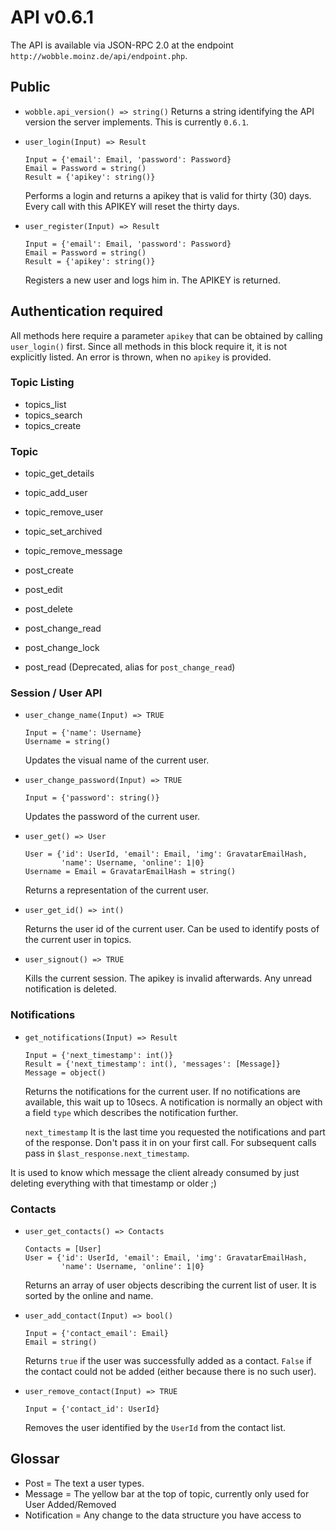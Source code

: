 # API v0.6.1
The API is available via JSON-RPC 2.0 at the endpoint `http://wobble.moinz.de/api/endpoint.php`.

## Public

 * `wobble.api_version() => string()`
   Returns a string identifying the API version the server implements. This is currently `0.6.1`.

 * `user_login(Input) => Result`
   ```
   Input = {'email': Email, 'password': Password}
   Email = Password = string()
   Result = {'apikey': string()}
   ```
   Performs a login and returns a apikey that is valid for thirty (30) days. Every
   call with this APIKEY will reset the thirty days.

 * `user_register(Input) => Result`
   ```
   Input = {'email': Email, 'password': Password}
   Email = Password = string()
   Result = {'apikey': string()}
   ```
   Registers a new user and logs him in. The APIKEY is returned.

## Authentication required
All methods here require a parameter `apikey` that can be obtained by calling `user_login()` first. Since all methods in this block require it, it is not explicitly listed. An error is thrown, when no `apikey` is provided.

### Topic Listing
 * topics_list
 * topics_search
 * topics_create

### Topic
 * topic_get_details
 * topic_add_user
 * topic_remove_user
 * topic_set_archived
 * topic_remove_message
 
 * post_create
 * post_edit
 * post_delete

 * post_change_read
 * post_change_lock
 * post_read (Deprecated, alias for `post_change_read`)

### Session / User API

 * `user_change_name(Input) => TRUE`
 
   ```
   Input = {'name': Username}
   Username = string()
   ```
   Updates the visual name of the current user.

 * `user_change_password(Input) => TRUE`
 
   ```
   Input = {'password': string()}
   ```
 
   Updates the password of the current user.

 * `user_get() => User`

   ```
   User = {'id': UserId, 'email': Email, 'img': GravatarEmailHash, 
           'name': Username, 'online': 1|0}
   Username = Email = GravatarEmailHash = string()
   ```
   Returns a representation of the current user.

 * `user_get_id() => int()`
 
   Returns the user id of the current user. Can be used to identify posts of
   the current user in topics.

 * `user_signout() => TRUE`
 
   Kills the current session. The apikey is invalid afterwards. Any unread
   notification is deleted.

### Notifications

 * `get_notifications(Input) => Result`
 
   ```
   Input = {'next_timestamp': int()}
   Result = {'next_timestamp': int(), 'messages': [Message]}
   Message = object()
   ```

   Returns the notifications for the current user. If no notifications are
   available, this wait up to 10secs. A notification is normally an object
   with a field `type` which describes the notification further.

   `next_timestamp` It is the last time you requested the notifications and part of the response.
   Don't pass it in on your first call. For subsequent calls pass in `$last_response.next_timestamp`.
   

It is used to know which message the client already consumed by just deleting everything with that timestamp or older ;)
 
### Contacts
 * `user_get_contacts() => Contacts`
 
   ```
   Contacts = [User]
   User = {'id': UserId, 'email': Email, 'img': GravatarEmailHash,
           'name': Username, 'online': 1|0}
   ```
   Returns an array of user objects describing the current list of user. It
   is sorted by the online and name.
   
 * `user_add_contact(Input) => bool()`
 
   ```
   Input = {'contact_email': Email}
   Email = string()
   ```
 
   Returns `true` if the user was successfully added as a contact. `False`
   if the contact could not be added (either because there is no such user).

 * `user_remove_contact(Input) => TRUE`
 
   ```
   Input = {'contact_id': UserId}
   ```
   
   Removes the user identified by the `UserId` from the contact list.


## Glossar

- Post = The text a user types.
- Message = The yellow bar at the top of topic, currently only used for User Added/Removed
- Notification = Any change to the data structure you have access to